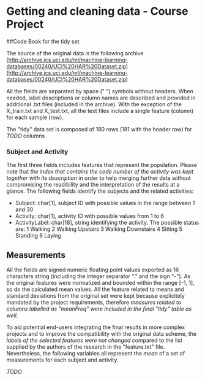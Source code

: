 # Getting and cleaning data - Course Project

##Code Book for the tidy set 

The source of the original data is the following archive [http://archive.ics.uci.edu/ml/machine-learning-databases/00240/UCI%20HAR%20Dataset.zip](http://archive.ics.uci.edu/ml/machine-learning-databases/00240/UCI%20HAR%20Dataset.zip)

All the fields are separated by space (" ") symbols without headers. When needed, label descriptions or column names are described and provided in additional .txt files (included in the archive).
With the exception of the X_train.txt and X_test.txt, all the text files include a single feature (column) for each sample (row).

The "tidy" data set is composed of 180 rows (181 with the header row) for _*TODO*_ columns

### Subject and Activity

The first three fields includes features that represent the population. Please note that *the index that contains the code number of the activity was kept together with its description* in order to help merging further data without compromising the readibility 
and the interpretation of the results at a glance.
The following fields identify the subjects and the related activities:

 * Subject: char[1], subject ID with possible values in the range between 1 and 30
 * Activity: char[1], activity ID with possible values from 1 to 6
 * ActivityLabel: char[18], string identifying the activity. The possible status are:
  1 Walking
  2 Walking Upstairs
  3 Walking Downstairs
  4 Sitting
  5 Standing
  6 Laying

## Measurements

All the fields are signed numeric floating point values exported as 16 characters string (including the integer separator "." and the sign "-"). As the original features were normalized and bounded within the range [-1, 1], so do the calculated mean values.
All the feature related to means and standard deviations from the original set were kept because explicitely mandated by the project requirements, therefore *measures related to columns labelled as "*meanFreq*" were included in the final "tidy" table as well*.

To aid potential end-users integrating the final results in more complex projects and to improve the compatibility with the original data scheme, the *labels of the selected features were not changed* compared to the list supplied by the authors of the research in the "feature.txt" file.
Nevertheless, the following variables all represent the _mean_ of a set of measurements for each subject and activity. 

 
_*TODO*_